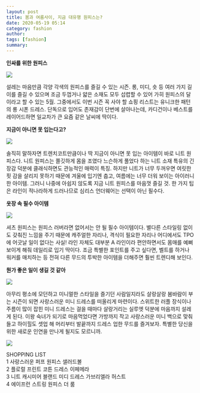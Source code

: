 ```yaml
---
layout: post
title: 봄과 여름사이, 지금 대유행 원피스는?
date: 2020-05-19 05:14
category: fashion
author: 
tags: [fashion]
summary: 
---
```



**인싸를 위한 원피스**

![](https://img1.daumcdn.net/thumb/R720x0/?fname=https%3A%2F%2Ft1.daumcdn.net%2Fliveboard%2Finterstella-story%2Fa4712a2fd8ca40be85c83dbf870b9855.jpg)

설레는 마음만큼 각양 각색의 원피스를 즐길 수 있는 시즌. 롱, 미디, 숏 등 여러 가지 길이를 즐길 수 있으며 조금 두껍거나 얇은 소재도 모두 섭렵할 수 있어 가히 원피스의 달이라고 할 수 있는 5월. 그중에서도 이번 시즌 꼭 사야 할 쇼핑 리스트는 유니크한 패턴의 롱 시폰 드레스. 단독으로 입어도 존재감이 단번에 살아나는데, 카디건이나 베스트를 레이어드하면 일교차가 큰 요즘 같은 날씨에 딱이다.  

**지금이 아니면 못 입는다고?**

![](https://img1.daumcdn.net/thumb/R720x0/?fname=https%3A%2F%2Ft1.daumcdn.net%2Fliveboard%2Finterstella-story%2Fc3c38721b1194516b931c675ab539743.jpg)

솔직히 말하자면 트렌치코트만큼이나 딱 지금이 아니면 못 입는 아이템이 바로 니트 원피스다. 니트 원피스는 쫄깃하게 몸을 조였다 느슨하게 풀었다 하는 니트 소재 특유의 긴장감 덕분에 클래식하면도 관능적인 매력이 특징. 하지만 니트가 너무 두꺼우면 여릿한 핏 감을 살리지 못하기 때문에 겨울에 입기엔 춥고, 여름에는 너무 더워 보이는 아이러니한 아이템. 그러니 나중에 아쉽지 않도록 지금 니트 원피스를 마음껏 즐길 것. 한 가지 팁은 라인이 적나라하게 드러나므로 심리스 언더웨어는 선택이 아닌 필수다.  

**옷장 속 필수 아이템**

![](https://img1.daumcdn.net/thumb/R720x0/?fname=https%3A%2F%2Ft1.daumcdn.net%2Fliveboard%2Finterstella-story%2Fc6916bd1abb44f5c9d7f3b1e8212e1e9.jpg)

셔츠 원피스는 원피스 러버라면 없어서는 안 될 필수 아이템이다. 별다른 스타일링 없이도 갖춰진 느낌을 주기 때문에 캐주얼한 자리나, 격식이 필요한 자리나 어디에서도 TPO에 어긋날 일이 없다는 사실! 라인 자체도 대부분 A 라인이라 편안하면서도 몸매를 예뻐 보이게 해줘 데일리로 입기 딱이다. 조금 특별한 포인트를 주고 싶다면, 벨트를 하거나 워커를 매치하는 등 전혀 다른 무드의 투박한 아이템을 더해주면 훨씬 트렌디해 보인다.  

**뭔가 좋은 일이 생길 것 같아**

![](https://img1.daumcdn.net/thumb/R720x0/?fname=https%3A%2F%2Ft1.daumcdn.net%2Fliveboard%2Finterstella-story%2Fcb7598d888f44899a8ced8d59fc2cf41.jpg)

아무리 평소에 모던하고 미니멀한 스타일을 즐기던 사람일지라도 살랑살랑 봄바람이 부는 시즌이 되면 사랑스러운 미니 드레스를 떠올리게 마련이다. 스위트한 러플 장식이나 주름이 많이 잡힌 미니 드레스는 걸을 때마다 살랑거리는 실루엣 덕분에 마음까지 설레게 된다. 이왕 숙녀가 되기로 마음먹었다면 가방까지 작고 사랑스러운 미니 백으로 맞춰 들고 하이힐도 셋업 해 머리부터 발끝까지 드레스 업한 무드를 즐겨보자. 특별한 당신을 위한 새로운 인연을 만나게 될지도 모르니까.  

![](https://img1.daumcdn.net/thumb/R720x0/?fname=https%3A%2F%2Ft1.daumcdn.net%2Fliveboard%2Finterstella-story%2Fb6ec74945a094485926647d174635825.jpg)

SHOPPING LIST  
1 사랑스러운 퍼프 원피스 샐러드볼  
2 플로럴 프린트 코튼 드레스 이페메라  
3 니트 캐시미어 블랜드 미디 드레스 가브리엘라 허스트  
4 에이프런 스트링 원피스 더 룸